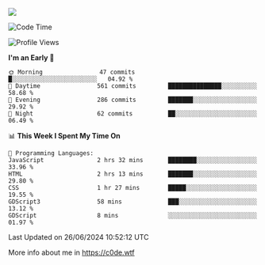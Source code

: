 <a href="https://wakatime.com"><img src="https://wakatime.com/share/@c0dezin/b7f18a7c-ab3a-40b8-8bc7-b1b7bf71f1d6.svg" /></a>

<!--START_SECTION:waka-->
![Code Time](http://img.shields.io/badge/Code%20Time-47%20hrs%208%20mins-blue)

![Profile Views](http://img.shields.io/badge/Profile%20Views-0-blue)

**I'm an Early 🐤** 

```text
🌞 Morning                47 commits          █░░░░░░░░░░░░░░░░░░░░░░░░   04.92 % 
🌆 Daytime                561 commits         ███████████████░░░░░░░░░░   58.68 % 
🌃 Evening                286 commits         ███████░░░░░░░░░░░░░░░░░░   29.92 % 
🌙 Night                  62 commits          ██░░░░░░░░░░░░░░░░░░░░░░░   06.49 % 
```


📊 **This Week I Spent My Time On** 

```text
💬 Programming Languages: 
JavaScript               2 hrs 32 mins       ████████░░░░░░░░░░░░░░░░░   33.96 % 
HTML                     2 hrs 13 mins       ███████░░░░░░░░░░░░░░░░░░   29.80 % 
CSS                      1 hr 27 mins        █████░░░░░░░░░░░░░░░░░░░░   19.55 % 
GDScript3                58 mins             ███░░░░░░░░░░░░░░░░░░░░░░   13.12 % 
GDScript                 8 mins              ░░░░░░░░░░░░░░░░░░░░░░░░░   01.97 % 
```


 Last Updated on 26/06/2024 10:52:12 UTC
<!--END_SECTION:waka-->

More info about me in https://c0de.wtf
